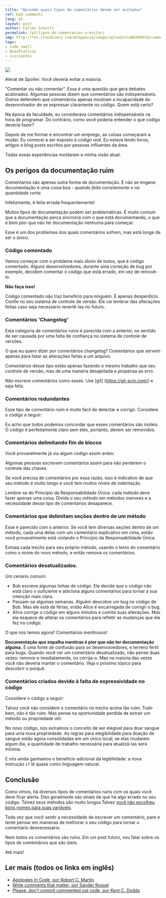 ```yaml
---
title: "Aprenda quais tipos de comentários devem ser evitados"
ref: bad-comments
lang: pt
layout: post
author: Carlos Schults
permalink: /pt/tipos-de-comentarios-a-evitar/
img: http://res.cloudinary.com/dz5ppacuo/image/upload/v1488499558/comments-1038x437.jpg
tags:
- code smell
- BoasPraticas
- iniciantes
---
```


![](http://res.cloudinary.com/dz5ppacuo/image/upload/v1488499558/comments-1038x437.jpg)

Alerat de Spoiler: Você deveria evitar a maioria.
<!--more-->

"Comentar ou não comentar". Essa é uma questão que gera debates acalorados. Algumas pessoas dizem que comentários são indispensáveis. Outros defendem que comentários apenas mostram a incapacidade do desenvolvedor de se expressar claramente no código. Quem está certo?

Na época da faculdade, eu considerava comentários indispensáveis na hora de programar. Do contrário, como você poderia entender o que código deveria fazer?

Depois de me formar e encontrar um emprego, as coisas começaram a mudar. Eu comecei a ser exposto à *código real*. Eu estava lendo livros, artigos e blog posts escritos por pessoas influentes da área.

Todas essas experiências moldaram a minha visão atual.

## Os perigos da documentação ruim

Comentários são apenas outra forma de documentação. E não se engane: documentação é uma coisa boa - *quando feita corretamente e na quantidade certa*.

Infelizmente, é feita errada frequentemente!

Muitos tipos de documentação podem ser problemáticas. É muito comum que a documentação perca sincronia com o que está documentando, o que é bem pior que não ter documentação nenhuma para começar.

Esse é um dos problemas dos quais comentários sofrem, mas está longe de ser o único.

### Código comentado

Vamos começar com o problema mais óbvio de todos, que é código comentado. Alguns desenvolvedores, durante uma correção de bug por exemplo, decidem comentar o código que está errado, em vez de removê-lo.

**Não faça isso!**

Código comentado não traz benefício para ninguém. É apenas desperdício. Confie no seu sistema de controle de versão. Ele vai lembrar das alterações feitas caso seja necessário revertê-las no futuro.

### Comentários 'Changelog'

Esta categoria de comentários ruins é parecida com a anterior, no sentido de ser causada por uma falta de confiança no sistema de controle de versões.

O que eu quero dizer por comentários changelog? Comentários que servem apenas para listar as alterações feitas a um arquivo.

<script src="https://gist.github.com/carlosschults/3889e4d4b337c6adc94af354ec574d9a.js"></script>

Comentários desse tipo estão apenas fazendo o mesmo trabalho que seu controle de versão, mas de uma maneira desajeitada e propensa ao erro.

Não escreve comentários como esses. Use [git] (https://git-scm.com/) e seja feliz.

### Comentários redundantes

Esse tipo de comentário ruim é muito fácil de detectar e corrigir. Considere o código a seguir:

<script src="https://gist.github.com/carlosschults/cc821bc3c00137e5fad68f1fe7d65490.js"></script>

Eu acho que todos podemos concordar que esses comentários são inúteis. O código é perfeitamente claro sem eles, portanto, devem ser removidos.

### Comentários delimitando fim de blocos

Você provavelmente já viu algum código assim antes:

<script src="https://gist.github.com/carlosschults/0c6e461ec278db804f52d64ade458bf4.js"></script>

Algumas pessoas escrevem comentários assim para não perderem o controle das chaves.

Se você precisa de comentários por essa razão, isso é indicativo de que seu método é muito longo e você tem muitos níveis de indentação.

Lembre-se do Princípio da Responsabilidade Única: cada método deve fazer apenas uma coisa. Divida o seu método em métodos menores e a necessidade desse tipo de comentários desaparece.

### Comentários que delimitam seções dentro de um método

Esse é parecido com o anterior. Se você tem diversas seções dentro de um método, cada uma delas com um comentário explicativo em cima, então você provavelmente está violando o Princípio da Responsabilidade Única.

Extraia cada trecho para seu próprio método, usando o texto do comentário como o nome do novo método, e então remova os comentários.

### Comentários desatualizados.

Um cenário comum:

- Bob escreve algumas linhas de código. Ele decide que o código não está claro o suficiente e adiciona alguns comentários para tornar a sua intenção mais clara.
- Passam-se algumas semanas. Alguém descobre um bug no código de Bob. Mas ele está de férias, então Alice é encarregada de corrigir o bug.
- Alice corrige o código em alguns minutos e comita suas alterações. Mas ela esquece de alterar os comentários para refletir as mudanças que ela fez no código.

O que nós temos agora? Comentários mentirosos!

**Documentação que espalha mentiras é pior que não ter documentação alguma.** É uma fonte de confusão para os desenvolvedores, e terreno fértil para bugs. Quando você ver um comentário desatualizado, não pense duas vezes: remova-o imediatamente, ou corrija-o. Mas na maioria das vezes você não deveria manter o comentário. Veja o próximo tópico para descobrir o porquê.

### Comentários criados devido à falta de expressividade no código

Considere o código a seguir:

<script src="https://gist.github.com/carlosschults/ec7db3ebadccded768f97933c88e704f.js"></script>


Talvez você não considere o comentário no trecho acima tão ruim. Tudo bem, não é tão ruim. Mas pense na oportunidade perdida de extrair um método ou propriedade útil:

<script src="https://gist.github.com/carlosschults/b102a4f5c11ba7b1639410dcbb87830f.js"></script>

No novo código, nós extraímos o conceito de ser elegível para doar sangue para uma nova propriedade. As regras para elegibilidade para doação de sangue estão agora consolidadas em um único local; se elas mudarem algum dia, a quantidade de trabalho necessária para atualizá-las será mínima.

E nós ainda ganhamos o benefício adicional da legibilidade: a nova instrução `if` lê quase como linguagem natural.

## Conclusão

Como vimos, há diversos tipos de comentários ruins com os quais você deve ficar alerta. Eles geralmente são sinais de que há algo errado no seu código. Talvez seus métodos são muito longos.Talvez [você não escolheu bons nomes para suas variáveis](http://carlosschults.net/pt/como-escolher-bons-nomes/).
 
Toda vez que você sentir a necessidade de escrever um comentário, pare e tente pensar em maneiras de melhorar o seu código para tornar o comentário desnecessário.

Nem todos os comentários são ruins. Em um post futuro, vou falar sobre os tipos de comentários que são úteis.

Até mais!

## Ler mais (todos os links em inglês)

- [Apologies In Code, por Robert C. Martin](http://butunclebob.com/ArticleS.TimOttinger.ApologizeIncode)
- [Write comments that matter, por Sander Rossel](https://www.codeproject.com/tips/467657/write-comments-that-matter)
- [Please, don’t commit commented out code, por Kent C. Dodds](https://medium.com/@kentcdodds/please-don-t-commit-commented-out-code-53d0b5b26d5f#.yex54k2sg)
